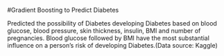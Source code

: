 #Gradient   Boosting to Predict Diabetes

Predicted the possibility of Diabetes developing Diabetes based on blood glucose, blood pressure, skin thickness, insulin, BMI and number of pregnancies. Blood glucose followed by BMI have the most substantial influence on a person’s    risk of developing Diabetes.(Data source: Kaggle)    
